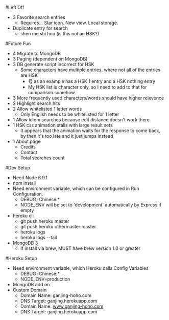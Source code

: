 #Left Off
* 3 Favorite search entries
    * Requires... Star icon. New view. Local storage.
* Duplicate entry for search
    * shen me shi hou (is this not an HSK?)

#Future Fun
* 4 Migrate to MongoDB
* 3 Paging (dependent on MongoDB)
* 3 DB generate script incorrect for HSK
    * Some characters have multiple entries, where not all of the entries are HSK
        * 号 as an example has a HSK 1 entry and a HSK nothing entry
        * My HSK list is character only, so I need to add to that for comparison somehow
* 3 More frequently used characters/words should have higher relevence
* 2 Highlight search hits
* 2 Allow whitelisted 1 letter words
    * Only English needs to be whitelisted for 1 letter
* 1 Allow idiom searches because edit distance doesn't work there
* 1 HSK css animation stalls with large result sets
    * It appears that the animation waits for the response to come back, by then it's too late and it just jumps instead
* 1 About page
    * Credits
    * Contact
    * Total searches count

#Dev Setup
* Need Node 6.9.1
* npm install
* Need environment variable, which can be configured in Run Configuration.
    * DEBUG=Chinese:*
    * NODE_ENV will be set to 'development' automatically by Express if empty
* heroku cli
    * git push heroku master
    * git push heroku othermaster:master
    * heroku logs
    * heroku logs --tail
* MongoDB 3
    * If install via brew, MUST have brew version 1.0 or greater

#Heroku Setup
* Need environment variable, which Heroku calls Config Variables
    * DEBUG=Chinese:*
    * NODE_ENV=production
* MongoDB add on
* Custom Domain
    * Domain Name: ganjing-hoho.com
    * DNS Target: ganjing.herokuapp.com
    * Domain Name: www.ganjing-hoho.com
    * DNS Target: ganjing.herokuapp.com